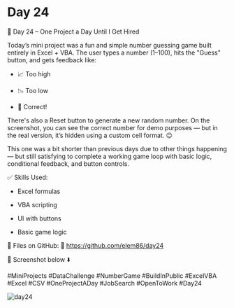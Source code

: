 # Day 24

🎯 Day 24 – One Project a Day Until I Get Hired

Today’s mini project was a fun and simple number guessing game built entirely in Excel + VBA. The user types a number (1–100), hits the "Guess" button, and gets feedback like:

  - 📈 Too high

  - 📉 Too low

  - 🎉 Correct!

There's also a Reset button to generate a new random number.
On the screenshot, you can see the correct number for demo purposes — but in the real version, it’s hidden using a custom cell format. 😉

This one was a bit shorter than previous days due to other things happening — but still satisfying to complete a working game loop with basic logic, conditional feedback, and button controls.

✅ Skills Used:

  - Excel formulas

  - VBA scripting

  - UI with buttons

  - Basic game logic
    

📂 Files on GitHub: 🔗 https://github.com/elem86/day24

📸 Screenshot below ⬇️

#MiniProjects #DataChallenge #NumberGame #BuildInPublic #ExcelVBA #Excel #CSV #OneProjectADay #JobSearch #OpenToWork #Day24


![day24](https://github.com/user-attachments/assets/db1a3cdb-0c73-4ca2-be65-240a90f8fc5c)
